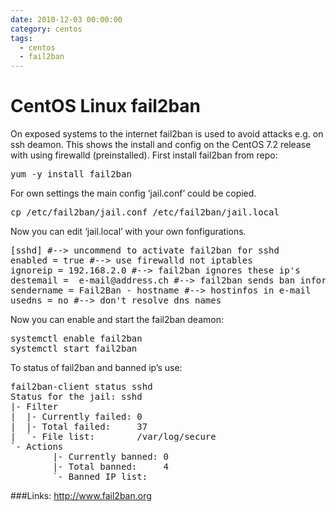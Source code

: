 ```yaml
---
date: 2010-12-03 00:00:00
category: centos
tags: 
  - centos
  - fail2ban
---
```

# CentOS Linux fail2ban



On exposed systems to the internet fail2ban is used to avoid attacks e.g. on ssh deamon. 
This shows the install and config on the CentOS 7.2 release with using firewalld (preinstalled). 
First install fail2ban from repo:
<pre>yum -y install fail2ban</pre>
For own settings the main config ‘jail.conf’ could be copied.
<pre>cp /etc/fail2ban/jail.conf /etc/fail2ban/jail.local</pre>
Now you can edit ‘jail.local’ with your own fonfigurations.

<pre>[sshd] #--> uncommend to activate fail2ban for sshd
enabled = true #--> use firewalld not iptables
ignoreip = 192.168.2.0 #--> fail2ban ignores these ip's
destemail =  e-mail@address.ch #--> fail2ban sends ban informations to this address
sendername = Fail2Ban - hostname #--> hostinfos in e-mail
usedns = no #--> don't resolve dns names</pre>
Now you can enable and start the fail2ban deamon:
<pre>systemctl enable fail2ban
systemctl start fail2ban</pre>

To status of fail2ban and banned ip’s use:
<pre>fail2ban-client status sshd
Status for the jail: sshd
|- Filter
|  |- Currently failed: 0
|  |- Total failed:     37
|  `- File list:        /var/log/secure
`- Actions
        |- Currently banned: 0
        |- Total banned:     4
        `- Banned IP list:</pre>

###Links:
<a href="http://www.fail2ban.org" target="_blank">http://www.fail2ban.org
